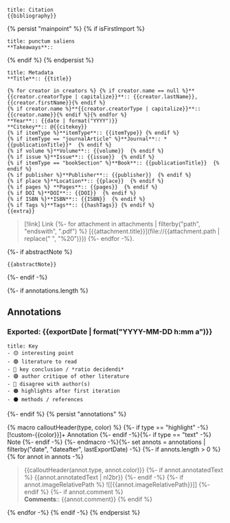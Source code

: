 ```ad-note
title: Citation
{{bibliography}}
```

{% persist "mainpoint" %}
{% if isFirstImport %}

```ad-mainpoint
title: punctum saliens
**Takeaways**::
```
{% endif %}
{% endpersist %}

```ad-info
title: Metadata
**Title**:: {{title}}

{% for creator in creators %} {% if creator.name == null %}**{{creator.creatorType | capitalize}}**:: {{creator.lastName}}, {{creator.firstName}}{% endif %}
{% if creator.name %}**{{creator.creatorType | capitalize}}**:: {{creator.name}}{% endif %}{% endfor %}
**Year**:: {{date | format("YYYY")}}
**Citekey**:: @{{citekey}} 
{% if itemType %}**itemType**:: {{itemType}} {% endif %}
{% if itemType == "journalArticle" %}**Journal**:: *{{publicationTitle}}*  {% endif %}
{% if volume %}**Volume**:: {{volume}}  {% endif %}
{% if issue %}**Issue**:: {{issue}}  {% endif %}
{% if itemType == "bookSection" %}**Book**:: {{publicationTitle}}  {% endif %}
{% if publisher %}**Publisher**:: {{publisher}}  {% endif %}
{% if place %}**Location**:: {{place}}  {% endif %}
{% if pages %} **Pages**:: {{pages}}  {% endif %}
{% if DOI %}**DOI**:: {{DOI}}  {% endif %}
{% if ISBN %}**ISBN**:: {{ISBN}}  {% endif %}
{% if Tags %}**Tags**:: {{hashTags}} {% endif %}
{{extra}}
```

> [!link] Link
> {%- for attachment in attachments | filterby("path", "endswith", ".pdf") %}
> [{{attachment.title}}](file://{{attachment.path | replace(" ", "%20")}}) {%- endfor -%}.


{%- if abstractNote %}
```ad-abstract
{{abstractNote}}
```
{%- endif -%}

{%- if annotations.length %} 
## Annotations
### Exported: {{exportDate | format("YYYY-MM-DD h:mm a")}}

```ad-note
title: Key
- 🟡 interesting point
- 🟢 literature to read
- 🔵 key conclusion / *ratio decidendi*
- 🟣 author critique of other literature
- 🔴 disagree with author(s)
- 🟠️ highlights after first iteration
- ⚫ methods / references
```

{%- endif %}
{% persist "annotations" %}

{% macro calloutHeader(type, color) %}
{%- if type == "highlight" -%}
[!custom-{{color}}]+ Annotation
{%- endif -%}{%- if type == "text" -%}
Note
{%- endif -%}
{%- endmacro -%}{%- set annots = annotations | filterby("date", "dateafter", lastExportDate) -%}
{%- if annots.length > 0 %}
{% for annot in annots -%}
> {{calloutHeader(annot.type, annot.color)}}
{%- if annot.annotatedText %}
> {{annot.annotatedText | nl2br}}
{%- endif -%}
{%- if annot.imageRelativePath %}
> ![[{{annot.imageRelativePath}}]]
{%- endif %}
{%- if annot.comment %}
> <br> **Comments**:: {{annot.comment}}
{% endif %}

{% endfor -%}
{% endif -%}
{% endpersist %}

